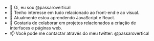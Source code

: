 - 👋 Oi, eu sou @passarovertical
- 👀 Tenho interesse em tudo relacionado ao front-end e ao visual.
- 🌱 Atualmente estou aprendendo JavaScript e React.
- 💞️ Gostaria de colaborar em projetos relacionados a criação de interfaces e páginas web.
- 📫 Você pode me contactar através do meu twitter: @passarovertical

<!---
passarovertical/passarovertical is a ✨ special ✨ repository because its `README.md` (this file) appears on your GitHub profile.
You can click the Preview link to take a look at your changes.
--->
